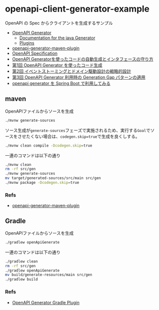 # openapi-client-generator-example

OpenAPI の Spec からクライアントを生成するサンプル

- [OpenAPI Generator](https://openapi-generator.tech/)
  - [Documentation for the java Generator](https://openapi-generator.tech/docs/generators/java/)
  - [Plugins](https://openapi-generator.tech/docs/plugins/)
- [openapi-generator-maven-plugin](https://github.com/OpenAPITools/openapi-generator/tree/master/modules/openapi-generator-maven-plugin)
- [OpenAPI Specification](https://swagger.io/specification/)
- [OpenAPI Generatorを使ったコードの自動生成とインタフェースの守り方](https://zenn.dev/angelica/articles/3b7ac906f73638)
- [第1回 OpenAPI Generator を使ったコード生成](https://developer.mamezou-tech.com/blogs/2022/06/04/openapi-generator-1/)
- [第2回 イベントストーミングとドメイン駆動設計の戦略的設計](https://developer.mamezou-tech.com/blogs/2022/06/09/openapi-generator-2/)
- [第3回 OpenAPI Generator 利用時の Generation Gap パターンの適用](https://developer.mamezou-tech.com/blogs/2022/06/17/openapi-generator-3/)
- [openapi generator を Spring Boot で利用してみる](https://yukihane.github.io/blog/202008/23/openapi-generator/)


## maven

OpenAPIファイルからソースを生成  

```sh
./mvnw generate-sources
```

ソース生成が`generate-sources`フェーズで実施されるため、実行する`Goal`でソースをさせたくない場合は、`codegen.skip=true`で生成を良くしする。

```sh
./mvnw clean compile -Dcodegen.skip=true
```

一連のコマンドは以下の通り

```shell:build-by-maven.sh
./mvnw clean
rm -rf src/gen
./mvnw generate-sources
mv target/generated-sources/src/main src/gen
./mvnw package -Dcodegen.skip=true
```

### Refs

- [openapi-generator-maven-plugin](https://github.com/OpenAPITools/openapi-generator/tree/master/modules/openapi-generator-maven-plugin)

## Gradle

OpenAPIファイルからソースを生成  

```sh
./gradlew openApiGenerate
```

一連のコマンドは以下の通り

```shell:build-by-gradle.sh
./gradlew clean
rm -rf src/gen
./gradlew openApiGenerate
mv build/generate-resources/main src/gen
./gradlew build
```

### Refs

- [OpenAPI Generator Gradle Plugin](https://github.com/OpenAPITools/openapi-generator/tree/master/modules/openapi-generator-gradle-plugin)